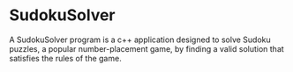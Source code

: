 # SudokuSolver
A SudokuSolver program is a c++ application designed to solve Sudoku puzzles, a popular number-placement game, by finding a valid solution that satisfies the rules of the game.
